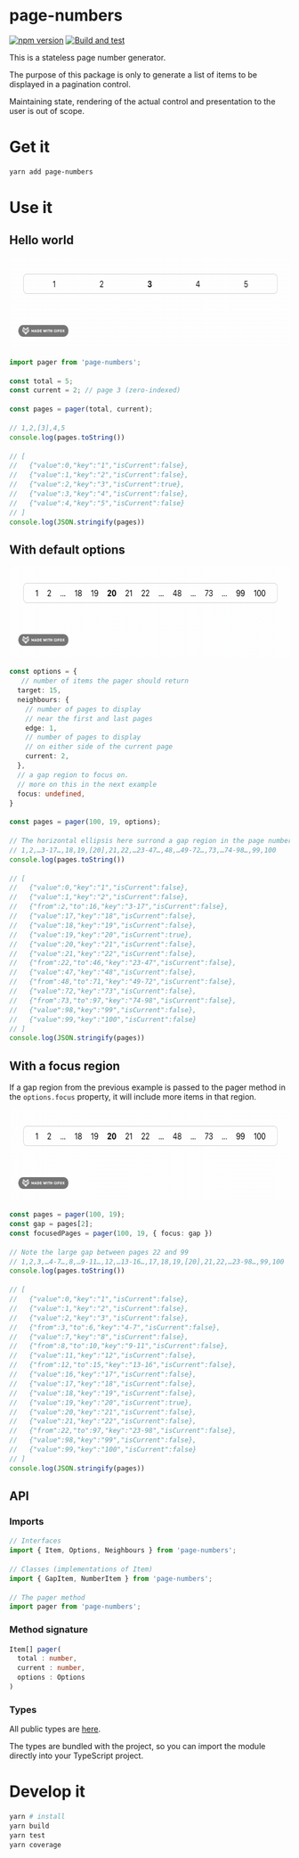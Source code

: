 # page-numbers

[![npm version](https://badge.fury.io/js/page-numbers.svg)](https://badge.fury.io/js/page-numbers) [![Build and test](https://github.com/roccivic/page-numbers/actions/workflows/build.yml/badge.svg)](https://github.com/roccivic/page-numbers/actions/workflows/build.yml)

This is a stateless page number generator.

The purpose of this package is only to generate a list
of items to be displayed in a pagination control.

Maintaining state, rendering of the actual control and presentation to the user is out of scope.


# Get it

```sh
yarn add page-numbers
```

# Use it
## Hello world

<img src="images/hello.gif" alt="hello" width="626" height="163" />

```ts
import pager from 'page-numbers';

const total = 5;
const current = 2; // page 3 (zero-indexed)

const pages = pager(total, current);

// 1,2,[3],4,5
console.log(pages.toString())

// [
//   {"value":0,"key":"1","isCurrent":false},
//   {"value":1,"key":"2","isCurrent":false},
//   {"value":2,"key":"3","isCurrent":true},
//   {"value":3,"key":"4","isCurrent":false},
//   {"value":4,"key":"5","isCurrent":false}
// ]
console.log(JSON.stringify(pages))
```

## With default options

<img src="images/defaults.gif" alt="defaults" width="626" height="163" />

```ts
const options = {
   // number of items the pager should return
  target: 15,
  neighbours: {
    // number of pages to display
    // near the first and last pages
    edge: 1,
    // number of pages to display
    // on either side of the current page
    current: 2,
  },
  // a gap region to focus on.
  // more on this in the next example
  focus: undefined,
}

const pages = pager(100, 19, options);

// The horizontal ellipsis here surrond a gap region in the page numbers
// 1,2,…3-17…,18,19,[20],21,22,…23-47…,48,…49-72…,73,…74-98…,99,100
console.log(pages.toString())

// [
//   {"value":0,"key":"1","isCurrent":false},
//   {"value":1,"key":"2","isCurrent":false},
//   {"from":2,"to":16,"key":"3-17","isCurrent":false},
//   {"value":17,"key":"18","isCurrent":false},
//   {"value":18,"key":"19","isCurrent":false},
//   {"value":19,"key":"20","isCurrent":true},
//   {"value":20,"key":"21","isCurrent":false},
//   {"value":21,"key":"22","isCurrent":false},
//   {"from":22,"to":46,"key":"23-47","isCurrent":false},
//   {"value":47,"key":"48","isCurrent":false},
//   {"from":48,"to":71,"key":"49-72","isCurrent":false},
//   {"value":72,"key":"73","isCurrent":false},
//   {"from":73,"to":97,"key":"74-98","isCurrent":false},
//   {"value":98,"key":"99","isCurrent":false},
//   {"value":99,"key":"100","isCurrent":false}
// ]
console.log(JSON.stringify(pages))
```

## With a focus region

If a gap region from the previous example is passed to the pager method
in the `options.focus` property, it will include more items in that region.

<img src="images/focus.gif" alt="focus" width="626" height="163" />

```ts
const pages = pager(100, 19);
const gap = pages[2];
const focusedPages = pager(100, 19, { focus: gap })

// Note the large gap between pages 22 and 99
// 1,2,3,…4-7…,8,…9-11…,12,…13-16…,17,18,19,[20],21,22,…23-98…,99,100
console.log(pages.toString())

// [
//   {"value":0,"key":"1","isCurrent":false},
//   {"value":1,"key":"2","isCurrent":false},
//   {"value":2,"key":"3","isCurrent":false},
//   {"from":3,"to":6,"key":"4-7","isCurrent":false},
//   {"value":7,"key":"8","isCurrent":false},
//   {"from":8,"to":10,"key":"9-11","isCurrent":false},
//   {"value":11,"key":"12","isCurrent":false},
//   {"from":12,"to":15,"key":"13-16","isCurrent":false},
//   {"value":16,"key":"17","isCurrent":false},
//   {"value":17,"key":"18","isCurrent":false},
//   {"value":18,"key":"19","isCurrent":false},
//   {"value":19,"key":"20","isCurrent":true},
//   {"value":20,"key":"21","isCurrent":false},
//   {"value":21,"key":"22","isCurrent":false},
//   {"from":22,"to":97,"key":"23-98","isCurrent":false},
//   {"value":98,"key":"99","isCurrent":false},
//   {"value":99,"key":"100","isCurrent":false}
// ]
console.log(JSON.stringify(pages))
```

## API
### Imports
```ts
// Interfaces
import { Item, Options, Neighbours } from 'page-numbers';

// Classes (implementations of Item)
import { GapItem, NumberItem } from 'page-numbers';

// The pager method
import pager from 'page-numbers';
```

### Method signature
```ts
Item[] pager(
  total : number,
  current : number,
  options : Options
)
```

### Types
All public types are [here](src/models/public.ts).

The types are bundled with the project, so you can import
the module directly into your TypeScript project.

# Develop it
```sh
yarn # install
yarn build
yarn test
yarn coverage
```
